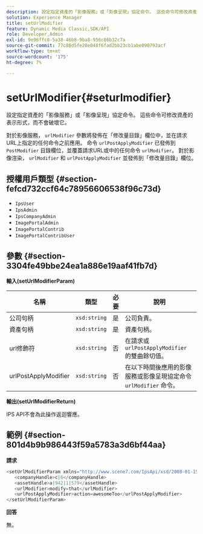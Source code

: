 ```yaml
---
description: 設定指定資產的「影像服務」或「影像呈現」協定命令。 這些命令可修改資產的表示形式，而不會破壞它。
solution: Experience Manager
title: setUrlModifier
feature: Dynamic Media Classic,SDK/API
role: Developer,Admin
exl-id: 9e96ffc8-5a38-46b8-9ba8-956c86b32c7a
source-git-commit: 77c88d5fe20e048f6fad2bb23cb1abe090793acf
workflow-type: tm+mt
source-wordcount: '175'
ht-degree: 7%

---
```


# setUrlModifier{#seturlmodifier}

設定指定資產的「影像服務」或「影像呈現」協定命令。 這些命令可修改資產的表示形式，而不會破壞它。

對於影像服務， `urlModifier` 參數將發佈在「修改量目錄」欄位中，並在請求URL上指定的任何命令之前應用。 命令 `urlPostApplyModifier` 已發佈到 `PostModifier` 目錄欄位，並覆蓋請求URL或中的任何命令 `urlModifier`。 對於影像渲染， `urlModifier` 和 `urlPostApplyModifier` 並發佈到「修改量目錄」欄位。

## 授權用戶類型 {#section-fefcd732ccf64c78956606538f96c73d}

* `IpsUser`
* `IpsAdmin`
* `IpsCompanyAdmin`
* `ImagePortalAdmin`
* `ImagePortalContrib`
* `ImagePortalContribUser`

## 參數 {#section-3304fe49bbe24ea1a886e19aaf41fb7d}

**輸入(setUrlModifierParam)**

| 名稱 | 類型 | 必要 | 說明 |
|---|---|---|---|
| 公司句柄 | `xsd:string` | 是 | 公司負責。 |
| 資產句柄 | `xsd:string` | 是 | 資產句柄。 |
| url修飾符 | `xsd:string` | 否 | 在請求或 `urlPostApplyModifier` 的雙曲餘切值。 |
| urlPostApplyModifier | `xsd:string` | 否 | 在以下時間後應用的影像服務或影像呈現協定命令 `urlModifier` 命令。 |

**輸出(setUrlModifierReturn)**

IPS API不會為此操作返迴響應。

## 範例 {#section-801d4b9b986443f59a5783a3d6bf44aa}

**請求**

```java
<setUrlModifierParam xmlns="http://www.scene7.com/IpsApi/xsd/2008-01-15">
   <companyHandle>c|6</companyHandle>
   <assetHandle>a|942|1|579</assetHandle>
   <urlModifier>modify=that</urlModifier>
   <urlPostApplyModifier>action=awesomeToo</urlPostApplyModifier>
</setUrlModifierParam>
```

**回答**

無。
